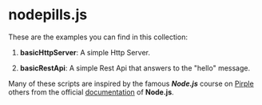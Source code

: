 # nodepills.js

These are the examples you can find in this collection:

1. **basicHttpServer**: A simple Http Server.

2. **basicRestApi**: A simple Rest Api that answers to the "hello" message.



Many of these scripts are inspired by the famous ***Node.js*** course on [Pirple](https://pirple.thinkific.com) others from the official [documentation](https://nodejs.org/it/docs/) of **Node.js**.